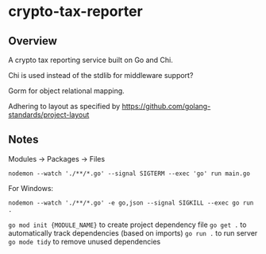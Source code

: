 # crypto-tax-reporter

## Overview

A crypto tax reporting service built on Go and Chi.

Chi is used instead of the stdlib for middleware support?

Gorm for object relational mapping.

Adhering to layout as specified by https://github.com/golang-standards/project-layout

## Notes

Modules -> Packages -> Files

`nodemon --watch './**/*.go' --signal SIGTERM --exec 'go' run main.go`

For Windows:

`nodemon --watch './**/*.go' -e go,json --signal SIGKILL --exec go run .`

`go mod init {MODULE_NAME}` to create project dependency file
`go get .` to automatically track dependencies (based on imports)
`go run .` to run server
`go mode tidy` to remove unused dependencies
